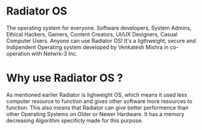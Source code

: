 # Radiator OS
The operating system for everyone. Software developers, System Admins, Ethical Hackers, Gamers, Content Creators, UI/UX Designers, Casual Computer Users. Anyone can use Radiator OS! It's a ligthweight, secure and Indipendent Operating system developed by Venkatesh Mishra in co-operation with Netwrk-3 Inc. 

# Why use Radiator OS ?
As mentioned earlier Radiator is lighweight OS, which means it used less computer resource to function and gives other software more resources to function. This also means that Radiator can give better performence than other Operating Systems on Older or Newer Hardware. It has a memory decreasing Algorithm specificly made for this purpose.
